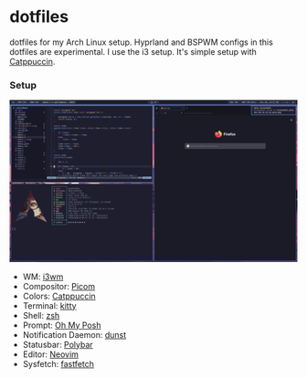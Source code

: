 # dotfiles

dotfiles for my Arch Linux setup. Hyprland and BSPWM configs in this dotfiles are experimental. I use the i3 setup. It's simple setup with [Catppuccin](https://github.com/catppuccin/catppuccin).

### Setup

![i3 Screenshot](https://raw.githubusercontent.com/moonbrooke/dotfiles/refs/heads/main/assets/screenshot_2024-Nov-08-10-52-52_maim.png)

- WM: [i3wm](https://i3wm.org/)
- Compositor: [Picom](https://picom.app/)
- Colors: [Catppuccin](https://github.com/catppuccin/catppuccin)
- Terminal: [kitty](https://sw.kovidgoyal.net/kitty/)
- Shell: [zsh](https://www.zsh.org/)
- Prompt: [Oh My Posh](https://ohmyposh.dev/)
- Notification Daemon: [dunst](https://github.com/dunst-project/dunst)
- Statusbar: [Polybar](https://github.com/polybar/polybar)
- Editor: [Neovim](https://neovim.io/)
- Sysfetch: [fastfetch](https://github.com/fastfetch-cli/fastfetch)
